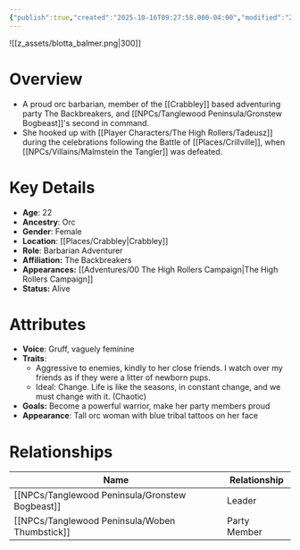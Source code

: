 ```yaml
---
{"publish":true,"created":"2025-10-16T09:27:58.000-04:00","modified":"2025-10-16T14:02:55.085-04:00","published":"2025-10-16T14:02:55.085-04:00","cssclasses":"","Age":"22","Ancestry":"Orc","Gender":"Female","Location":["[[Places/Crabbley]]"],"Role":["Barbarian Adventurer"],"Affiliation":["The Backbreakers"],"Appearances":["[[00 The High Rollers Campaign|The High Rollers Campaign]]"],"Status":"Alive"}
---
```


![[z_assets/blotta_balmer.png|300]]

# Overview
- A proud orc barbarian, member of the [[Crabbley]] based adventuring party The Backbreakers, and [[NPCs/Tanglewood Peninsula/Gronstew Bogbeast]]'s second in command.
- She hooked up with [[Player Characters/The High Rollers/Tadeusz]] during the celebrations following the Battle of [[Places/Crillville]], when [[NPCs/Villains/Malmstein the Tangler]] was defeated.

# Key Details
- **Age**: 22
- **Ancestry**: Orc
- **Gender**: Female
- **Location**: [[Places/Crabbley\|Crabbley]]
- **Role**: Barbarian Adventurer
- **Affiliation:** The Backbreakers
- **Appearances:** [[Adventures/00 The High Rollers Campaign\|The High Rollers Campaign]]
- **Status:** Alive

# Attributes
- **Voice**: Gruff, vaguely feminine
- **Traits**: 
	- Aggressive to enemies, kindly to her close friends. I watch over my friends as if they were a litter of newborn pups.
	- Ideal: Change. Life is like the seasons, in constant change, and we must change with it. (Chaotic)
- **Goals:** Become a powerful warrior, make her party members proud
- **Appearance**: Tall orc woman with blue tribal tattoos on her face

# Relationships

| Name                  | Relationship |
| --------------------- | ------------ |
| [[NPCs/Tanglewood Peninsula/Gronstew Bogbeast]] | Leader       |
| [[NPCs/Tanglewood Peninsula/Woben Thumbstick]]  | Party Member |
